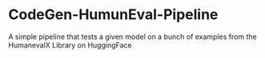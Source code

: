 # CodeGen-HumunEval-Pipeline
A simple pipeline that tests a given model on a bunch of examples from the HumanevalX Library on HuggingFace

